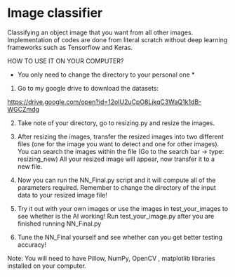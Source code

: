 # Image classifier

Classifying an object image that you want from all other images. Implementation of codes are done from literal scratch without deep learning frameworks such as Tensorflow and Keras.


HOW TO USE IT ON YOUR COMPUTER?

* You only need to change the directory to your personal one *

1. Go to my google drive to download the datasets:

https://drive.google.com/open?id=12oIU2uCpO8LjkqC3WaQ1k1dB-WGCZmdg

2. Take note of your directory, go to resizing.py and resize the images.

3. After resizing the images, transfer the resized images into two different files (one for the image you want to detect and one for other images). You can search the images within the file (Go to the search bar -> type: resizing_new) All your resized image will appear, now transfer it to a new file.

4. Now you can run the NN_Final.py script and it will compute all of the parameters required. Remember to change the directory of the input data to your resized image file!

5. Try it out with your own images or use the images in test_your_images to see whether is the AI working! Run test_your_image.py after you are finished running NN_Final.py

6. Tune the NN_Final yourself and see whether can you get better testing accuracy!

Note: You will need to have Pillow, NumPy, OpenCV , matplotlib libraries installed on your computer.
